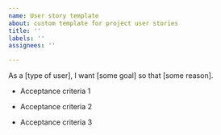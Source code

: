 ```yaml
---
name: User story template
about: custom template for project user stories
title: ''
labels: ''
assignees: ''

---
```


As a [type of user], I want [some goal] so that [some reason].

- Acceptance criteria 1

- Acceptance criteria 2

- Acceptance criteria 3
